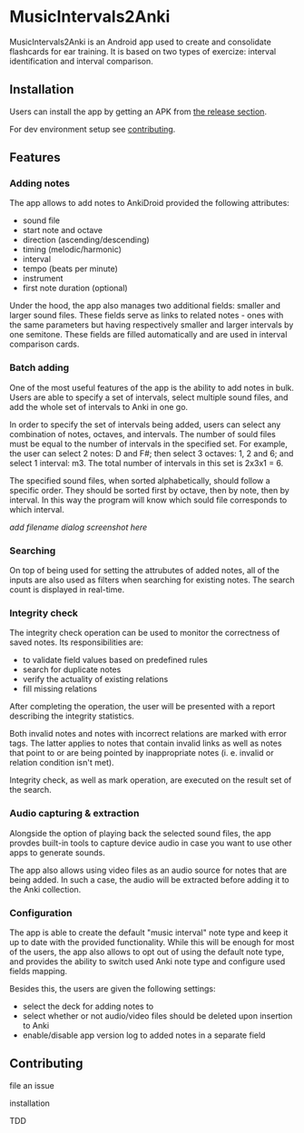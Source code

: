 # MusicIntervals2Anki
MusicIntervals2Anki is an Android app used to create and consolidate flashcards for ear training. It is based on two types of exercize: interval identification and interval comparison.

## Installation

Users can install the app by getting an APK from [the release section](https://github.com/lwp-emelnik/musicintervals2anki/releases).

For dev environment setup see [contributing](#contributing).

## Features

### Adding notes

The app allows to add notes to AnkiDroid provided the following attributes:
- sound file
- start note and octave
- direction (ascending/descending)
- timing (melodic/harmonic)
- interval
- tempo (beats per minute)
- instrument
- first note duration (optional)

Under the hood, the app also manages two additional fields: smaller and larger sound files. These fields serve as links to related notes - ones with the same parameters but having respectively smaller and larger intervals by one semitone. These fields are filled automatically and are used in interval comparison cards.

### Batch adding

One of the most useful features of the app is the ability to add notes in bulk. Users are able to specify a set of intervals, select multiple sound files, and add the whole set of intervals to Anki in one go. 

In order to specify the set of intervals being added, users can select any combination of notes, octaves, and intervals. The number of sould files must be equal to the number of intervals in the specified set. For example, the user can select 2 notes: D and F#; then select 3 octaves: 1, 2 and 6; and select 1 interval: m3. The total number of intervals in this set is 2x3x1 = 6. 

The specified sound files, when sorted alphabetically, should follow a specific order. They should be sorted first by octave, then by note, then by interval. In this way the program will know which sould file corresponds to which interval.

*add filename dialog screenshot here*

### Searching

On top of being used for setting the attrubutes of added notes, all of the inputs are also used as filters when searching for existing notes. The search count is displayed in real-time.

### Integrity check

The integrity check operation can be used to monitor the correctness of saved notes. Its responsibilities are:
- to validate field values based on predefined rules
- search for duplicate notes
- verify the actuality of existing relations
- fill missing relations

After completing the operation, the user will be presented with a report describing the integrity statistics. 

Both invalid notes and notes with incorrect relations are marked with error tags. The latter applies to notes that contain invalid links as well as notes that point to or are being pointed by inappropriate notes (i. e. invalid or relation condition isn't met).

Integrity check, as well as mark operation, are executed on the result set of the search.

### Audio capturing & extraction

Alongside the option of playing back the selected sound files, the app provdes built-in tools to capture device audio in case you want to use other apps to generate sounds.

The app also allows using video files as an audio source for notes that are being added. In such a case, the audio will be extracted before adding it to the Anki collection.

### Configuration

The app is able to create the default "music interval" note type and keep it up to date with the provided functionality. While this will be enough for most of the users, the app also allows to opt out of using the default note type, and provides the ability to switch used Anki note type and configure used fields mapping.

Besides this, the users are given the following settings:
- select the deck for adding notes to
- select whether or not audio/video files should be deleted upon insertion to Anki
- enable/disable app version log to added notes in a separate field

## Contributing

file an issue

installation

TDD
